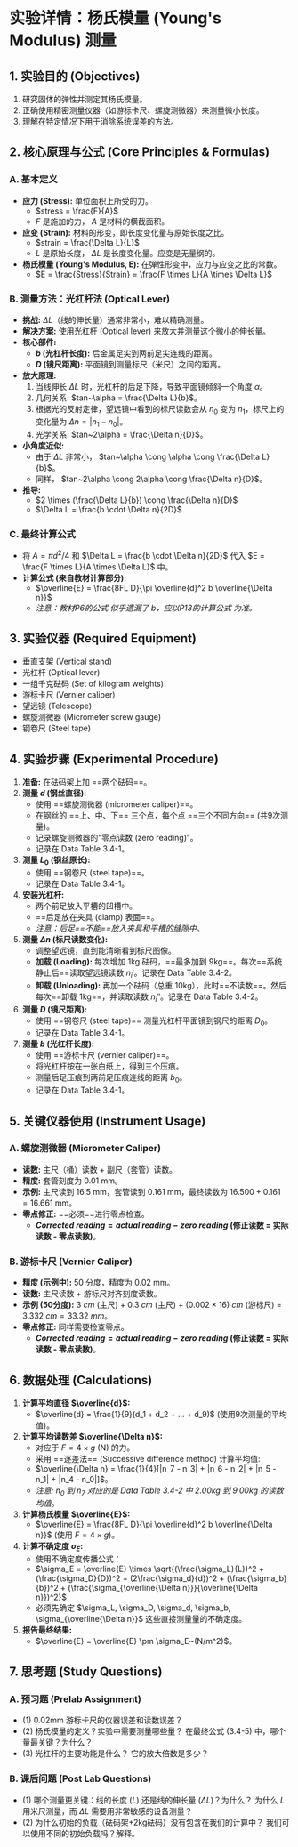 # 实验详情：杨氏模量 (Young's Modulus) 测量

## 1. 实验目的 (Objectives)
1.  研究固体的弹性并测定其杨氏模量。
2.  正确使用精密测量仪器（如游标卡尺、螺旋测微器）来测量微小长度。
3.  理解在特定情况下用于消除系统误差的方法。

## 2. 核心原理与公式 (Core Principles & Formulas)

### A. 基本定义
- **应力 (Stress):** 单位面积上所受的力。
    - $stress = \frac{F}{A}$
    - $F$ 是施加的力， $A$ 是材料的横截面积。
- **应变 (Strain):** 材料的形变，即长度变化量与原始长度之比。
    - $strain = \frac{\Delta L}{L}$
    - $L$ 是原始长度， $\Delta L$ 是长度变化量。应变是无量纲的。
- **杨氏模量 (Young's Modulus, E):** 在弹性形变中，应力与应变之比的常数。
    - $E = \frac{Stress}{Strain} = \frac{F \times L}{A \times \Delta L}$

### B. 测量方法：光杠杆法 (Optical Lever)
- **挑战:** $\Delta L$（线的伸长量）通常非常小，难以精确测量。
- **解决方案:** 使用光杠杆 (Optical lever) 来放大并测量这个微小的伸长量。
- **核心部件:**
    - **$b$ (光杠杆长度):** 后金属足尖到两前足尖连线的距离。
    - **$D$ (镜尺距离):** 平面镜到测量标尺（米尺）之间的距离。
- **放大原理:**
    1.  当线伸长 $\Delta L$ 时，光杠杆的后足下降，导致平面镜倾斜一个角度 $\alpha$。
    2.  几何关系: $tan~\alpha = \frac{\Delta L}{b}$。
    3.  根据光的反射定律，望远镜中看到的标尺读数会从 $n_0$ 变为 $n_1$，标尺上的变化量为 $\Delta n = |n_1 - n_0|$。
    4.  光学关系: $tan~2\alpha = \frac{\Delta n}{D}$。
- **小角度近似:**
    - 由于 $\Delta L$ 非常小， $tan~\alpha \cong \alpha \cong \frac{\Delta L}{b}$。
    - 同样， $tan~2\alpha \cong 2\alpha \cong \frac{\Delta n}{D}$。
- **推导:**
    - $2 \times (\frac{\Delta L}{b}) \cong \frac{\Delta n}{D}$
    - $\Delta L = \frac{b \cdot \Delta n}{2D}$

### C. 最终计算公式
- 将 $A = \pi d^2 / 4$ 和 $\Delta L = \frac{b \cdot \Delta n}{2D}$ 代入 $E = \frac{F \times L}{A \times \Delta L}$ 中。
- **计算公式 (来自教材计算部分):**
    - $\overline{E} = \frac{8FL D}{\pi \overline{d}^2 b \overline{\Delta n}}$
    - *注意：教材P6的公式 似乎遗漏了 $b$，应以P13的计算公式 为准。*

## 3. 实验仪器 (Required Equipment)
- 垂直支架 (Vertical stand)
- 光杠杆 (Optical lever)
- 一组千克砝码 (Set of kilogram weights)
- 游标卡尺 (Vernier caliper)
- 望远镜 (Telescope)
- 螺旋测微器 (Micrometer screw gauge)
- 钢卷尺 (Steel tape)

## 4. 实验步骤 (Experimental Procedure)
1.  **准备:** 在砝码架上加 ==两个砝码==。
2.  **测量 $d$ (钢丝直径):**
    - 使用 ==螺旋测微器 (micrometer caliper)==。
    - 在钢丝的 ==上、中、下== 三个点，每个点 ==三个不同方向== (共9次测量)。
    - 记录螺旋测微器的“零点读数 (zero reading)”。
    - 记录在 Data Table 3.4-1。
3.  **测量 $L_0$ (钢丝原长):**
    - 使用 ==钢卷尺 (steel tape)==。
    - 记录在 Data Table 3.4-1。
4.  **安装光杠杆:**
    - 两个前足放入平槽的凹槽中。
    - ==后足放在夹具 (clamp) 表面==。
    - *注意：后足==不能==放入夹具和平槽的缝隙中*。
5.  **测量 $\Delta n$ (标尺读数变化):**
    - 调整望远镜，直到能清晰看到标尺图像。
    - **加载 (Loading):** 每次增加 1kg 砝码，==最多加到 9kg==。每次==系统静止后==读取望远镜读数 $n_i'$。记录在 Data Table 3.4-2。
    - **卸载 (Unloading):** 再加一个砝码（总重 10kg），此时==不读数==。然后每次==卸载 1kg==，并读取读数 $n_i''$。记录在 Data Table 3.4-2。
6.  **测量 $D$ (镜尺距离):**
    - 使用 ==钢卷尺 (steel tape)== 测量光杠杆平面镜到钢尺的距离 $D_0$。
    - 记录在 Data Table 3.4-1。
7.  **测量 $b$ (光杠杆长度):**
    - 使用 ==游标卡尺 (vernier caliper)==。
    - 将光杠杆按在一张白纸上，得到三个压痕。
    - 测量后足压痕到两前足压痕连线的距离 $b_0$。
    - 记录在 Data Table 3.4-1。

## 5. 关键仪器使用 (Instrument Usage)

### A. 螺旋测微器 (Micrometer Caliper)
- **读数:** 主尺（桶）读数 + 副尺（套管）读数。
- **精度:** 套管刻度为 0.01 mm。
- **示例:** 主尺读到 16.5 mm，套管读到 0.161 mm，最终读数为 $16.500 + 0.161 = 16.661$ mm。
- **零点修正:** ==必须==进行零点检查。
    - **$Corrected~reading = actual~reading - zero~reading$ (修正读数 = 实际读数 - 零点读数)**。

### B. 游标卡尺 (Vernier Caliper)
- **精度 (示例中):** 50 分度，精度为 0.02 mm。
- **读数:** 主尺读数 + 游标尺对齐刻度读数。
- **示例 (50分度):** $3~cm$ (主尺) + $0.3~cm$ (主尺) + $(0.002 \times 16)~cm$ (游标尺) = $3.332~cm = 33.32~mm$。
- **零点修正:** 同样需要检查零点。
    - **$Corrected~reading = actual~reading - zero~reading$ (修正读数 = 实际读数 - 零点读数)**。

## 6. 数据处理 (Calculations)
1.  **计算平均直径 $\overline{d}$:**
    - $\overline{d} = \frac{1}{9}(d_1 + d_2 + ... + d_9)$ (使用9次测量的平均值)。
2.  **计算平均读数差 $\overline{\Delta n}$:**
    - 对应于 $F = 4 \times g$ (N) 的力。
    - 采用 ==逐差法== (Successive difference method) 计算平均值:
    - $\overline{\Delta n} = \frac{1}{4}[|n_7 - n_3| + |n_6 - n_2| + |n_5 - n_1| + |n_4 - n_0|]$。
    - *注意: $n_0$ 到 $n_7$ 对应的是 Data Table 3.4-2 中 2.00kg 到 9.00kg 的读数均值*。
3.  **计算杨氏模量 $\overline{E}$:**
    - $\overline{E} = \frac{8FL D}{\pi \overline{d}^2 b \overline{\Delta n}}$ (使用 $F = 4 \times g$)。
4.  **计算不确定度 $\sigma_E$:**
    - 使用不确定度传播公式：
    - $\sigma_E = \overline{E} \times \sqrt{(\frac{\sigma_L}{L})^2 + (\frac{\sigma_D}{D})^2 + (2\frac{\sigma_d}{d})^2 + (\frac{\sigma_b}{b})^2 + (\frac{\sigma_{\overline{\Delta n}}}{\overline{\Delta n}})^2}$
    - 必须先确定 $\sigma_L, \sigma_D, \sigma_d, \sigma_b, \sigma_{\overline{\Delta n}}$ 这些直接测量量的不确定度。
5.  **报告最终结果:**
    - $\overline{E} = \overline{E} \pm \sigma_E~(N/m^2)$。

## 7. 思考题 (Study Questions)

### A. 预习题 (Prelab Assignment)
- (1) 0.02mm 游标卡尺的仪器误差和读数误差？
- (2) 杨氏模量的定义？实验中需要测量哪些量？ 在最终公式 (3.4-5) 中，哪个量最关键？为什么？
- (3) 光杠杆的主要功能是什么？ 它的放大倍数是多少？

### B. 课后问题 (Post Lab Questions)
- (1) 哪个测量更关键：线的长度 ($L$) 还是线的伸长量 ($\Delta L$)？为什么？ 为什么 $L$ 用米尺测量，而 $\Delta L$ 需要用非常敏感的设备测量？
- (2) 为什么初始的负载（砝码架+2kg砝码）没有包含在我们的计算中？ 我们可以使用不同的初始负载吗？解释。